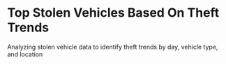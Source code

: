 # Top Stolen Vehicles Based On Theft Trends
Analyzing stolen vehicle data to identify theft trends by day, vehicle type, and location
